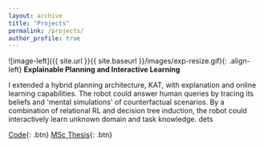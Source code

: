 ```yaml
---
layout: archive
title: "Projects"
permalink: /projects/
author_profile: true
---
```



![image-left]({{ site.url }}{{ site.baseurl }}/images/exp-resize.gif){: .align-left}  **Explainable Planning and Interactive Learning** 

I extended a hybrid planning architecture, KAT, with explanation and online learning capabilities. The robot could answer human queries by tracing its beliefs and 'mental simulations' of counterfactual scenarios. By a combination of relational RL and decision tree induction, the robot could interactively learn unknown domain and task knowledge. dets

[Code](https://github.com/SridharSola/Explanations-and-Learning){: .btn} [MSc Thesis](https://drive.google.com/file/d/1DNTGtDMFa1xbxG65BY_Vduoroh-ChRxH/view?usp=sharing){: .btn} 
